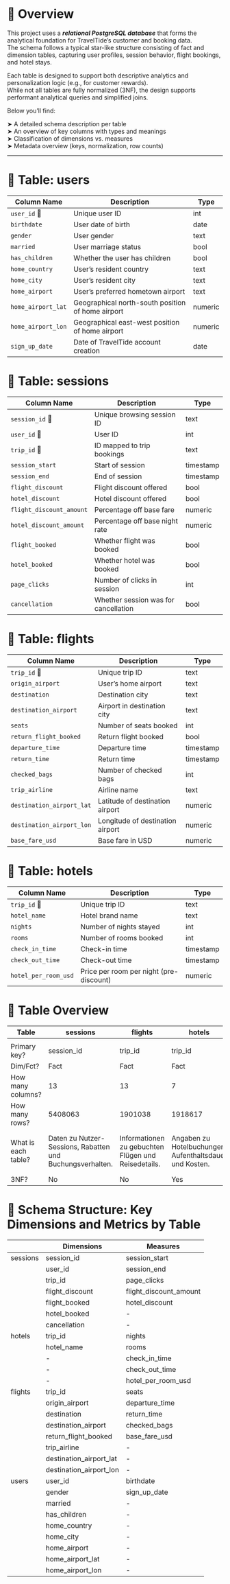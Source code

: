 # 📕 Overview

This project uses a ***relational PostgreSQL database*** that forms the analytical foundation for TravelTide’s customer and booking data. </br>
The schema follows a typical star-like structure consisting of fact and dimension tables, capturing user profiles, session behavior, flight bookings, and hotel stays.

Each table is designed to support both descriptive analytics and personalization logic (e.g., for customer rewards). </br>
While not all tables are fully normalized (3NF), the design supports performant analytical queries and simplified joins.

Below you’ll find: </br>

➤ A detailed schema description per table </br>
➤ An overview of key columns with types and meanings </br>
➤ Classification of dimensions vs. measures </br>
➤ Metadata overview (keys, normalization, row counts) </br>

---

# 📂 Table: users 

| Column Name        | Description                                       | Type        |
| ------------------ | ------------------------------------------------- | ------------|
| `user_id` 🔑       | Unique user ID                                    | int         |
| `birthdate`        | User date of birth                                | date        |
| `gender`           | User gender                                       | text        |
| `married`          | User marriage status                              | bool        |
| `has_children`     | Whether the user has children                     | bool        |
| `home_country`     | User’s resident country                           | text        |
| `home_city`        | User’s resident city                              | text        |
| `home_airport`     | User’s preferred hometown airport                 | text        |
| `home_airport_lat` | Geographical north-south position of home airport | numeric     |
| `home_airport_lon` | Geographical east-west position of home airport   | numeric     |
| `sign_up_date`     | Date of TravelTide account creation               | date        |

# 📂 Table: sessions

| Column Name              | Description                          | Type      |
| ------------------------ | ------------------------------------ | --------- |
| `session_id` 🔑          | Unique browsing session ID           | text      | 
| `user_id` 🔑             | User ID                              | int       | 
| `trip_id` 🔑             | ID mapped to trip bookings           | text      | 
| `session_start`          | Start of session                     | timestamp |
| `session_end`            | End of session                       | timestamp |
| `flight_discount`        | Flight discount offered              | bool      |
| `hotel_discount`         | Hotel discount offered               | bool      |
| `flight_discount_amount` | Percentage off base fare             | numeric   |
| `hotel_discount_amount`  | Percentage off base night rate       | numeric   |
| `flight_booked`          | Whether flight was booked            | bool      |
| `hotel_booked`           | Whether hotel was booked             | bool      |
| `page_clicks`            | Number of clicks in session          | int       |
| `cancellation`           | Whether session was for cancellation | bool      |

# 📂 Table: flights 

| Column Name               | Description                      | Type      |
| ------------------------- | -------------------------------- | --------- |
| `trip_id` 🔑              | Unique trip ID                   | text      | 
| `origin_airport`          | User’s home airport              | text      | 
| `destination`             | Destination city                 | text      |
| `destination_airport`     | Airport in destination city      | text      |
| `seats`                   | Number of seats booked           | int       |
| `return_flight_booked`    | Return flight booked             | bool      |
| `departure_time`          | Departure time                   | timestamp |
| `return_time`             | Return time                      | timestamp |
| `checked_bags`            | Number of checked bags           | int       |
| `trip_airline`            | Airline name                     | text      |
| `destination_airport_lat` | Latitude of destination airport  | numeric   |
| `destination_airport_lon` | Longitude of destination airport | numeric   |
| `base_fare_usd`           | Base fare in USD                 | numeric   |

# 📂 Table: hotels

| Column Name          | Description                             | Type      |
| -------------------- | --------------------------------------- | --------- |
| `trip_id` 🔑         | Unique trip ID                          | text      |
| `hotel_name`         | Hotel brand name                        | text      |
| `nights`             | Number of nights stayed                 | int       |
| `rooms`              | Number of rooms booked                  | int       |
| `check_in_time`      | Check-in time                           | timestamp |
| `check_out_time`     | Check-out time                          | timestamp |
| `hotel_per_room_usd` | Price per room per night (pre-discount) | numeric   |


# 📂 Table Overview
| Table             | sessions                                                  | flights                                             | hotels                                                  | users                                                                |
|-------------------|-----------------------------------------------------------|-----------------------------------------------------|---------------------------------------------------------|----------------------------------------------------------------------|
|                   |                                                           |                                                     |                                                         |                                                                      |
| Primary key?      | session_id                                                | trip_id                                             | trip_id                                                 | user_id                                                              |
| Dim/Fct?          | Fact                                                      | Fact                                                | Fact                                                    | Dimensions                                                           |
| How many columns?    | 13                                                        | 13                                                  | 7                                                       | 11                                                                   |
| How many rows? | 5408063                                                   | 1901038                                             | 1918617                                                 | 1020926                                                              |
| What is each table? | Daten zu Nutzer-Sessions, Rabatten und Buchungsverhalten. | Informationen zu gebuchten Flügen und Reisedetails. | Angaben zu Hotelbuchungen, Aufenthaltsdauer und Kosten. | Demografische Nutzerinformationen wie Alter, Geschlecht und Wohnort. |
| 3NF?              | No                                                        | No                                                  | Yes                                                     | No                                                                   |

# 📂 Schema Structure: Key Dimensions and Metrics by Table

|          | Dimensions              | Measures               |
|----------|-------------------------|------------------------|
| sessions | session_id              | session_start          |
|          | user_id                 | session_end            |
|          | trip_id                 | page_clicks            |
|          | flight_discount         | flight_discount_amount |
|          | flight_booked           | hotel_discount         |
|          | hotel_booked            | -                      |
|          | cancellation            | -                      |
| hotels   | trip_id                 | nights                 |
|          | hotel_name              | rooms                  |
|          | -                       | check_in_time          |
|          | -                       | check_out_time         |
|          | -                       | hotel_per_room_usd     |
| flights  | trip_id                 | seats                  |
|          | origin_airport          | departure_time         |
|          | destination             | return_time            |
|          | destination_airport     | checked_bags           |
|          | return_flight_booked    | base_fare_usd          |
|          | trip_airline            | -                      |
|          | destination_airport_lat | -                      |
|          | destination_airport_lon | -                      |
| users    | user_id                 | birthdate              |
|          | gender                  | sign_up_date           |
|          | married                 | -                      |
|          | has_children            | -                      |
|          | home_country            | -                      |
|          | home_city               | -                      |
|          | home_airport            | -                      |
|          | home_airport_lat        | -                      |
|          | home_airport_lon        | -                      |
